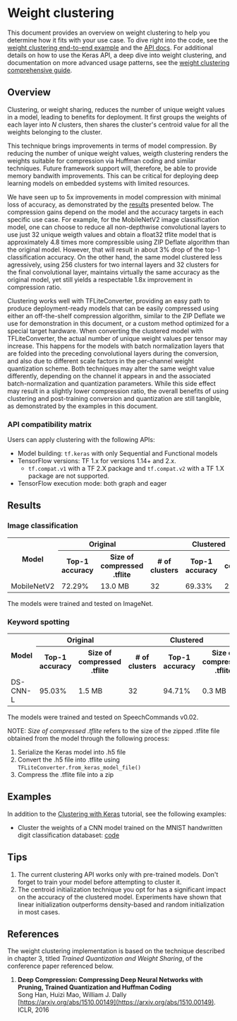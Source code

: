 # Weight clustering

This document provides an overview on weight clustering to help you determine how it fits with your use case. To dive right into the code, see the [weight clustering end-to-end example](clustering_example.ipynb) and the [API docs](../../api_docs/python). For additional details on how to use the Keras API, a deep dive into weight clustering, and documentation on more advanced usage patterns, see the [weight clustering comprehensive guide](clustering_comprehensive_guide.ipynb).

## Overview

Clustering, or weight sharing, reduces the number of unique weight values in a model, leading to benefits for deployment. It first groups the weights of each layer into *N* clusters, then shares the cluster's centroid value for all the weights belonging to the cluster.

This technique brings improvements in terms of model compression. By reducing the number of unique weight values, weigth clustering renders the weights suitable for compression via Huffman coding and similar techniques. Future framework support will, therefore, be able to provide memory bandwith improvements. This can be critical for deploying deep learning models on embedded systems with limited resources.

We have seen up to 5x improvements in model compression with minimal loss of accuracy, as demonstrated by the [results](#results) presented below. The compression gains depend on the model and the accuracy targets in each specific use case. For example, for the MobileNetV2 image classification model, one can choose to reduce all non-depthwise convolutional layers to use just 32 unique weigth values and obtain a float32 tflite model that is approximately 4.8 times more compressible using ZIP Deflate algorithm than the original model. However, that will result in about 3% drop of the top-1 classification accuracy. On the other hand, the same model clustered less agressively, using 256 clusters for two internal layers and 32 clusters for the final convolutional layer, maintains virtually the same accuracy as the original model, yet still yields a respectable 1.8x improvement in compression ratio.

Clustering works well with TFLiteConverter, providing an easy path to produce deployment-ready models that can be easily compressed using either an off-the-shelf compression algorithm, similar to the ZIP Deflate we use for demonstration in this document, or a custom method optimized for a special target hardware. When converting the clustered model with TFLiteConverter, the actual number of unique weight values per tensor may increase. This happens for the models with batch normalization layers that are folded into the preceding convolutional layers during the conversion, and also due to different scale factors in the per-channel weight quantization scheme. Both techniques may alter the same weight value differently, depending on the channel it appears in and the associated batch-normalization and quantization parameters. While this side effect may result in a slightly lower compression ratio, the overall benefits of using clustering and post-training conversion and quantization are still tangible, as demonstrated by the examples in this document.

### API compatibility matrix

Users can apply clustering with the following APIs:

*   Model building: `tf.keras` with only Sequential and Functional models
*   TensorFlow versions: TF 1.x for versions 1.14+ and 2.x.
    *   `tf.compat.v1` with a TF 2.X package and `tf.compat.v2` with a TF 1.X
        package are not supported.
*   TensorFlow execution mode: both graph and eager

## Results

### Image classification

<table>
  <tr>
    <th rowspan=2>Model</th>
    <th colspan=2>Original</th>
    <th colspan=3>Clustered</th>
  </tr>
  <tr>
    <th>Top-1 accuracy</th>
    <th>Size of compressed .tflite</th>
    <th># of clusters</th>
    <th>Top-1 accuracy</th>
    <th>Size of compressed .tflite</th>
  </tr>
  <tr>
    <td>MobileNetV2</td>
    <td>72.29%</td>
    <td>13.0 MB</td>
    <td>32</td>
    <td>69.33%</td>
    <td>2.6 MB</td>
  </tr>
</table>

The models were trained and tested on ImageNet.

### Keyword spotting

<table>
  <tr>
    <th rowspan=2>Model</th>
    <th colspan=2>Original</th>
    <th colspan=3>Clustered</th>
  </tr>
  <tr>
    <th>Top-1 accuracy</th>
    <th>Size of compressed .tflite</th>
    <th># of clusters</th>
    <th>Top-1 accuracy</th>
    <th>Size of compressed .tflite</th>
  </tr>
  <tr>
    <td>DS-CNN-L</td>
    <td>95.03%</td>
    <td>1.5 MB</td>
    <td>32</td>
    <td>94.71%</td>
    <td>0.3 MB</td>
  </tr>
</table>

The models were trained and tested on SpeechCommands v0.02.

NOTE: *Size of compressed .tflite* refers to the size of the zipped .tflite file obtained from the model through the following process:
1. Serialize the Keras model into .h5 file
2. Convert the .h5 file into .tflite using `TFLiteConverter.from_keras_model_file()`
3. Compress the .tflite file into a zip

## Examples

In addition to the [Clustering with Keras](clustering_with_keras.ipynb) tutorial, see the following examples:

* Cluster the weights of a CNN model trained on the MNIST handwritten digit classification databaset:
[code](https://github.com/tensorflow/model-optimization/blob/master/tensorflow_model_optimization/python/examples/clustering/keras/mnist/mnist_cnn.py)

## Tips

1. The current clustering API works only with pre-trained models. Don't forget to train your model before attempting to cluster it.
2. The centroid initialization technique you opt for has a significant impact on the accuracy of the clustered model. Experiments have shown that linear initialization outperforms density-based and random initialization in most cases.

## References

The weight clustering implementation is based on the technique described in chapter 3, titled *Trained Quantization and Weight Sharing*, of the conference paper referenced below.

1.  **Deep Compression: Compressing Deep Neural Networks with Pruning, Trained Quantization and Huffman Coding** <br/>
    Song Han, Huizi Mao, William J. Dally <br/>
    [https://arxiv.org/abs/1510.00149](https://arxiv.org/abs/1510.00149). ICLR, 2016 <br/>
